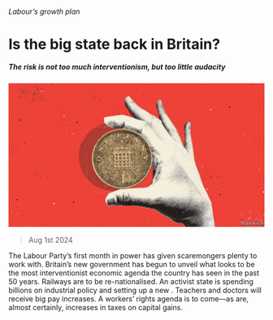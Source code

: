 ###### Labour’s growth plan

# Is the big state back in Britain? 

##### The risk is not too much interventionism, but too little audacity 

![image](images/20240803_LDD003.jpg) 

> Aug 1st 2024 

The Labour Party’s first month in power has given scaremongers plenty to work with. Britain’s new government has begun to unveil what looks to be the most interventionist economic agenda the country has seen in the past 50 years. Railways are to be re-nationalised. An activist state is spending billions on industrial policy and setting up a new . Teachers and doctors will receive big pay increases. A workers’ rights agenda is to come—as are, almost certainly, increases in taxes on capital gains.

